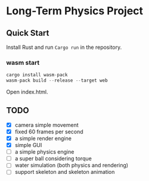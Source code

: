 # Long-Term Physics Project

## Quick Start

Install Rust and run `Cargo run` in the repository.

### wasm start

```rust
cargo install wasm-pack
wasm-pack build --release --target web
```

Open index.html.

## TODO

- [X] camera simple movement
- [X] fixed 60 frames per second
- [X] a simple render engine
- [X] simple GUI
- [ ] a simple physics engine
- [ ] a super ball considering torque
- [ ] water simulation (both physics and rendering)
- [ ] support skeleton and skeleton animation
